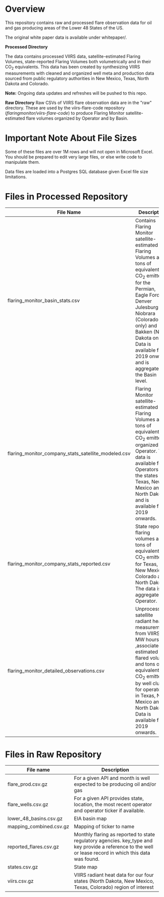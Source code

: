 # Overview
This repository contains raw and processed flare observation data for oil and gas producing areas of the Lower 48 States of the US.

The original white paper data is available under whitepaper/.

**Processed Directory** 

The data contains processed VIIRS data, satellite-estimated Flaring Volumes, state-reported Flaring Volumes both volumetrically and in their CO<sub>2</sub> equivalents. This data has been created by synthesizing VIIRS measurements with cleaned and organized well meta and production data sourced from public regulatory authorities in New Mexico, Texas, North Dakota and Colorado.   

**Note:** Ongoing data updates and refreshes will be pushed to this repo.

**Raw Directory** 
Raw CSVs of VIIRS flare observation data are in the "raw" directory. These are used by the viirs-flare-code repository (*flaringmonitor/viirs-flare-code*) to produce Flaring Monitor satellite-estimated flare volumes organized by Operator and by Basin.

# Important Note About File Sizes
Some of these files are over 1M rows and will not open in Microsoft Excel. You should be prepared to edit very large files, or else write code to manipulate them.

Data files are loaded into a Postgres SQL database given Excel file size limitations.

# Files in Processed Repository  

| File Name                                           | Description                                                                                                                                                                                                                                                                                   |
| --------------------------------------------------- | ----------------------------------------------------------------------------------------------------------------------------------------------------------------------------------------------------------------------------------------------------------------------------------------------|
| flaring_monitor_basin_stats.csv                     | Contains Flaring Monitor satellite-estimated Flaring Volumes and tons of equivalent CO<sub>2</sub> emitted for the Permian, Eagle Ford, Denver Julesburg – Niobrara (Colorado only) and Bakken (North Dakota only). Data is available from 2019 onwards and is aggregated at the Basin level. |
| flaring_monitor_company_stats_satellite_modeled.csv | Flaring Monitor satellite-estimated Flaring Volumes and tons of equivalent CO<sub>2</sub> emitted organized by Operator. The data is available for Operators in the states of Texas, New Mexico and North Dakota and is available from 2019 onwards.                                          |
| flaring_monitor_company_stats_reported.csv          | State reported flaring volumes and tons of equivalent CO<sub>2</sub> emitted for Texas, New Mexico, Colorado and North Dakota. The data is aggregated by Operator.                                                                                                                            |
| flaring_monitor_detailed_observations.csv           | Unprocessed satellite radiant heat measurements from VIIRS in MW hours ,associated estimated flared volume and tons of equivalent CO<sub>2</sub> emitted by well cluster for operators in Texas, New Mexico and North Dakota. Data is available from 2019 onwards.                            |

# Files in Raw Repository  

| File name               | Description                                                                                                                                              |
|-------------------------|----------------------------------------------------------------------------------------------------------------------------------------------------------|
| flare_prod.csv.gz       | For a given API and month is well expected to be producing oil and/or gas                                                                                |
| flare_wells.csv.gz      | For a given API provides state, location, the most recent operator and operator ticker if available.                                                     |
| lower_48_basins.csv.gz  | EIA basin map                                                                                                                                            |
| mapping_combined.csv.gz | Mapping of ticker to name                                                                                                                                |
| reported_flares.csv.gz  | Monthly flaring as reported to state regulatory agencies. key_type and key provide a reference to the well or lease record in which this data was found. |
| states.csv.gz           | State map                                                                                                                                                |
| viirs.csv.gz            | VIIRS radiant heat data for our four states (North Dakota, New Mexico, Texas, Colorado) region of interest                                               |

